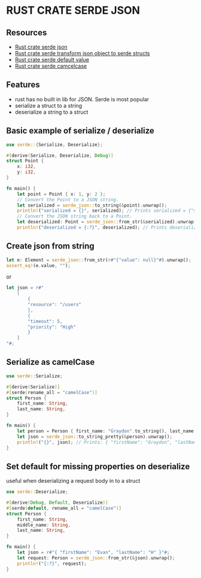 # RUST CRATE SERDE JSON

## Resources

- [Rust crate serde json](https://crates.io/crates/serde)
- [Rust crate serde transform json object to serde structs](https://transform.tools/json-to-rust-serde)
- [Rust crate serde default value](https://serde.rs/attr-default.html)
- [Rust crate serde camcelcase](https://serde.rs/attr-default.html)

## Features

- rust has no built in lib for JSON. Serde is most popular
- serialize a struct to a string
- deserialize a string to a struct

## Basic example of serialize / deserialize

```rust
use serde::{Serialize, Deserialize};

#[derive(Serialize, Deserialize, Debug)]
struct Point {
    x: i32,
    y: i32,
}

fn main() {
    let point = Point { x: 1, y: 2 };
    // Convert the Point to a JSON string.
    let serialized = serde_json::to_string(&point).unwrap();
    println!("serialized = {}", serialized); // Prints serialized = {"x":1,"y":2}
    // Convert the JSON string back to a Point.
    let deserialized: Point = serde_json::from_str(&serialized).unwrap();
    println!("deserialized = {:?}", deserialized); // Prints deserialized = Point { x: 1, y: 2 }
```

## Create json from string

```rust
let e: Element = serde_json::from_str(r#"{"value": null}"#).unwrap();
assert_eq!(e.value, "");
```

or

```rust
let json = r#"
    [
        {
        "resource": "/users"
        },
        {
        "timeout": 5,
        "priority": "High"
        }
    ]
"#;
```

## Serialize as camelCase

```rust
use serde::Serialize;

#[derive(Serialize)]
#[serde(rename_all = "camelCase")]
struct Person {
    first_name: String,
    last_name: String,
}

fn main() {
    let person = Person { first_name: "Graydon".to_string(), last_name: "Hoare".to_string(), };
    let json = serde_json::to_string_pretty(&person).unwrap();
    println!("{}", json); // Prints: { "firstName": "Graydon", "lastName": "Hoare" }
}
```

## Set default for missing properties on deserialize

useful when deserializing a request body in to a struct

```rust
use serde::Deserialize;

#[derive(Debug, Default, Deserialize)]
#[serde(default, rename_all = "camelCase")]
struct Person {
    first_name: String,
    middle_name: String,
    last_name: String,
}

fn main() {
    let json = r#"{ "firstName": "Evan", "lastName": "H" }"#;
    let request: Person = serde_json::from_str(&json).unwrap();
    println!("{:?}", request);
}
```
